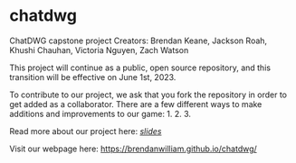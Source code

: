 # chatdwg
ChatDWG capstone project
Creators: Brendan Keane, Jackson Roah, Khushi Chauhan, Victoria Nguyen, Zach Watson

This project will continue as a public, open source repository, and this transition will be effective on June 1st, 2023. 

To contribute to our project, we ask that you fork the repository in order to get added as a collaborator. There are a few different ways to make additions and improvements to our game: 
1. 
2. 
3. 

Read more about our project here: [_slides_](https://www.canva.com/design/DAFjHFFdwc8/K4a8kiJQmWlENk5PidAtNQ/edit?utm_content=DAFjHFFdwc8&utm_campaign=designshare&utm_medium=link2&utm_source=sharebutton)

Visit our webpage here: https://brendanwilliam.github.io/chatdwg/ 
